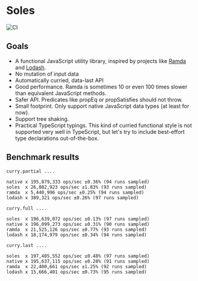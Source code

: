 # Soles

![CI](https://github.com/sluukkonen/soles/workflows/Node.js%20CI/badge.svg)

## Goals

- A functional JavaScript utility library, inspired by projects like [Ramda](https://github.com/ramda/ramda) and [Lodash](https://github.com/lodash/lodash).
- No mutation of input data
- Automatically curried, data-last API
- Good performance. Ramda is sometimes 10 or even 100 times slower than
  equivalent JavaScript methods.
- Safer API. Predicates like propEq or propSatisfies should not throw.
- Small footprint. Only support native JavaScript data types (at least for now).
- Support tree shaking.
- Practical TypeScript typings. This kind of curried functional style is not
  supported very well in TypeScript, but let's try to include best-effort type
  declarations out-of-the-box.

## Benchmark results

```
curry.partial ....

native x 195,879,333 ops/sec ±0.36% (94 runs sampled)
soles  x 26,882,923 ops/sec ±1.83% (93 runs sampled)
ramda  x 5,440,996 ops/sec ±0.25% (94 runs sampled)
lodash x 389,321 ops/sec ±0.26% (97 runs sampled)

curry.full ....

soles  x 196,639,072 ops/sec ±0.13% (97 runs sampled)
native x 196,099,273 ops/sec ±0.31% (90 runs sampled)
ramda  x 21,525,126 ops/sec ±0.77% (93 runs sampled)
lodash x 18,174,979 ops/sec ±0.34% (94 runs sampled)

curry.last ....

soles  x 197,405,552 ops/sec ±0.48% (97 runs sampled)
native x 195,637,115 ops/sec ±0.28% (91 runs sampled)
ramda  x 22,400,661 ops/sec ±1.25% (92 runs sampled)
lodash x 15,666,401 ops/sec ±0.73% (95 runs sampled)
```
